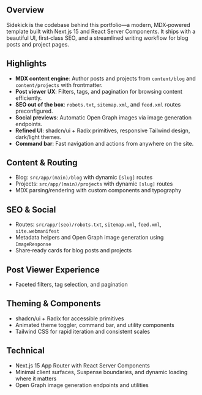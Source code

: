 
## Overview

Sidekick is the codebase behind this portfolio—a modern, MDX‑powered template built with Next.js 15 and React Server Components. It ships with a beautiful UI, first‑class SEO, and a streamlined writing workflow for blog posts and project pages.

## Highlights

- **MDX content engine**: Author posts and projects from `content/blog` and `content/projects` with frontmatter.
- **Post viewer UX**: Filters, tags, and pagination for browsing content efficiently.
- **SEO out of the box**: `robots.txt`, `sitemap.xml`, and `feed.xml` routes preconfigured.
- **Social previews**: Automatic Open Graph images via image generation endpoints.
- **Refined UI**: shadcn/ui + Radix primitives, responsive Tailwind design, dark/light themes.
- **Command bar**: Fast navigation and actions from anywhere on the site.

## Content & Routing

- Blog: `src/app/(main)/blog` with dynamic `[slug]` routes
- Projects: `src/app/(main)/projects` with dynamic `[slug]` routes
- MDX parsing/rendering with custom components and typography

## SEO & Social

- Routes: `src/app/(seo)/robots.txt`, `sitemap.xml`, `feed.xml`, `site.webmanifest`
- Metadata helpers and Open Graph image generation using `ImageResponse`
- Share‑ready cards for blog posts and projects

## Post Viewer Experience

- Faceted filters, tag selection, and pagination

## Theming & Components

- shadcn/ui + Radix for accessible primitives
- Animated theme toggler, command bar, and utility components
- Tailwind CSS for rapid iteration and consistent scales

## Technical

- Next.js 15 App Router with React Server Components
- Minimal client surfaces, Suspense boundaries, and dynamic loading where it matters
- Open Graph image generation endpoints and utilities
